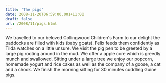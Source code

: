 ```yaml
---
title: 'The pigs'
date: 2008-11-20T06:59:00.001+11:00
draft: false
url: /2008/11/pigs.html
---
```


We travelled to our beloved Collingwood Children's Farm to our delight the paddocks are filled with kids (baby goats). Felix feeds them confidently as Tilda watches on a little unsure. We visit the pig pen to be greeted by a large pig rooting around in the mud. We offer a apple core which is greedly munch and swallowed. Sitting under a large tree we enjoy our popcorn, homemade yogurt and rice cakes as well as the company of a goose, a cat and a chook. We finish the morning sitting for 30 minutes cuddling Guine pigs.
